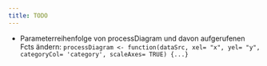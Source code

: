 ```yaml
---
title: TODO
---
```


* Parameterreihenfolge von processDiagram und davon aufgerufenen Fcts ändern:
  `processDiagram <- function(dataSrc, xel= "x", yel= "y",  categoryCol= 'category', scaleAxes= TRUE) {...}`
